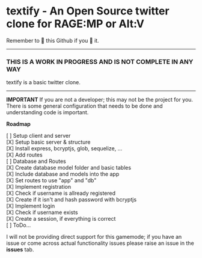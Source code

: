# textify - An Open Source twitter clone for RAGE:MP or Alt:V

Remember to 🌟 this Github if you 💖 it.

---

### THIS IS A WORK IN PROGRESS AND IS NOT COMPLETE IN ANY WAY

textify is a basic twitter clone.

---

**IMPORTANT** If you are not a developer; this may not be the project for you. There is some general configuration that needs to be done and understanding code is important.

**Roadmap**

[ ] Setup client and server  
 [X] Setup basic server & structure  
  [X] Install express, bcryptjs, glob, sequelize, ...  
  [X] Add routes  
 [ ] Database and Routes  
  [X] Create database model folder and basic tables  
  [X] Include database and models into the app  
  [X] Set routes to use "app" and "db"  
  [X] Implement registration  
   [X] Check if username is allready registered  
   [X] Create if it isn't and hash password with bcryptjs  
  [X] Implement login  
	[X] Check if username exists  
	[X] Create a session, if everything is correct  
  [ ] ToDo...  

I will not be providing direct support for this gamemode; if you have an issue or come across actual functionality issues please raise an issue in the **issues** tab.